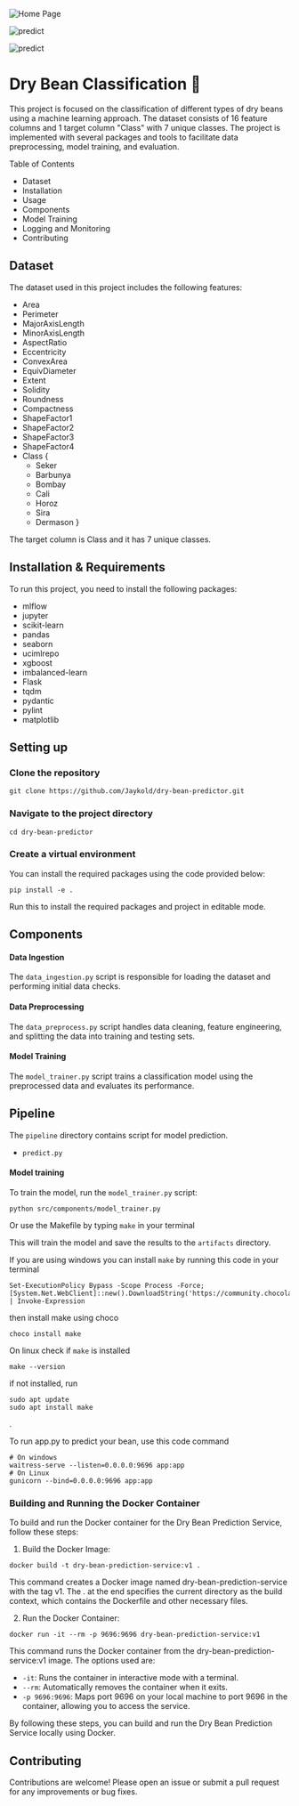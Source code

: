 ![Home Page](images/Home_page.png)

![predict](images/predict.png)

![predict](images/predict1.png)

# Dry Bean Classification 🚀

This project is focused on the classification of different types of dry beans using a machine learning approach. The dataset consists of 16 feature columns and 1 target column "Class" with 7 unique classes. The project is implemented with several packages and tools to facilitate data preprocessing, model training, and evaluation.

Table of Contents
* Dataset
* Installation
* Usage
* Components
* Model Training
* Logging and Monitoring
* Contributing

## Dataset
The dataset used in this project includes the following features:
* Area
* Perimeter
* MajorAxisLength
* MinorAxisLength
* AspectRatio
* Eccentricity
* ConvexArea
* EquivDiameter
* Extent
* Solidity
* Roundness
* Compactness
* ShapeFactor1
* ShapeFactor2
* ShapeFactor3
* ShapeFactor4
* Class {
    * Seker
    * Barbunya
    * Bombay
    * Cali
    * Horoz
    * Sira
    * Dermason
}

The target column is Class and it has 7 unique classes.

## Installation & Requirements
To run this project, you need to install the following packages:
* mlflow
* jupyter
* scikit-learn
* pandas
* seaborn
* ucimlrepo
* xgboost
* imbalanced-learn
* Flask
* tqdm
* pydantic
* pylint
* matplotlib

## Setting up

### Clone the repository

```
git clone https://github.com/Jaykold/dry-bean-predictor.git
```

### Navigate to the project directory

```
cd dry-bean-predictor
```

### Create a virtual environment
You can install the required packages using the code provided below:

```
pip install -e .
```
Run this to install the required packages and project in editable mode.


## Components

#### Data Ingestion
The `data_ingestion.py` script is responsible for loading the dataset and performing initial data checks.

#### Data Preprocessing
The `data_preprocess.py` script handles data cleaning, feature engineering, and splitting the data into training and testing sets.

#### Model Training
The `model_trainer.py` script trains a classification model using the preprocessed data and evaluates its performance.

## Pipeline
The `pipeline` directory contains script for model prediction.
* `predict.py`

#### Model training
To train the model, run the `model_trainer.py` script:

```
python src/components/model_trainer.py
```

Or use the Makefile by typing ```make``` in your terminal

This will train the model and save the results to the `artifacts` directory.

If you are using windows you can install ```make``` by running this code in your terminal

```
Set-ExecutionPolicy Bypass -Scope Process -Force; [System.Net.WebClient]::new().DownloadString('https://community.chocolatey.org/install.ps1') | Invoke-Expression
```

then install make using choco

```
choco install make
```
On linux check if ```make``` is installed

```
make --version
```

if not installed, run

```
sudo apt update
sudo apt install make
```
.

To run app.py to predict your bean, use this code command

```
# On windows
waitress-serve --listen=0.0.0.0:9696 app:app
# On Linux
gunicorn --bind=0.0.0.0:9696 app:app
```

### Building and Running the Docker Container

To build and run the Docker container for the Dry Bean Prediction Service, follow these steps:

1. Build the Docker Image:
```
docker build -t dry-bean-prediction-service:v1 .
```
This command creates a Docker image named dry-bean-prediction-service with the tag v1. The . at the end specifies the current directory as the build context, which contains the Dockerfile and other necessary files.

2. Run the Docker Container:

```
docker run -it --rm -p 9696:9696 dry-bean-prediction-service:v1
```

This command runs the Docker container from the dry-bean-prediction-service:v1 image. The options used are:
* ```-it```: Runs the container in interactive mode with a terminal.
* ```--rm```: Automatically removes the container when it exits.
* ```-p 9696:9696```: Maps port 9696 on your local machine to port 9696 in the container, allowing you to access the service.

By following these steps, you can build and run the Dry Bean Prediction Service locally using Docker.

## Contributing
Contributions are welcome! Please open an issue or submit a pull request for any improvements or bug fixes.
